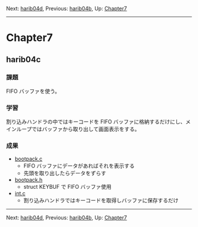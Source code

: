 Next: [harib04d](harib04d.md), Previous: [harib04b](harib04b.md), Up: [Chapter7](chapter7.md)

----

# Chapter7

## harib04c

### 課題

FIFO バッファを使う。

### 学習

割り込みハンドラの中ではキーコードを FIFO バッファに格納するだけにし、メインループではバッファから取り出して画面表示をする。

### 成果

- [bootpack.c](/bootpack.c)
    - FIFO バッファにデータがあればそれを表示する
    - 先頭を取り出したらデータをずらす
- [bootpack.h](/bootpack.h)
    - struct KEYBUF で FIFO バッファ使用
- [int.c](/int.c)
    - 割り込みハンドラではキーコードを取得しバッファに保存するだけ

----

Next: [harib04d](harib04d.md), Previous: [harib04b](harib04b.md), Up: [Chapter7](chapter7.md)
